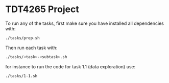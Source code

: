 # TDT4265 Project

To run any of the tasks, first make sure you have installed all dependencies with:
```sh
./tasks/prep.sh
```

Then run each task with:
```sh
./tasks/<task>-<subtask>.sh
```

for instance to run the code for task 1.1 (data exploration) use:
```sh
./tasks/1-1.sh
```